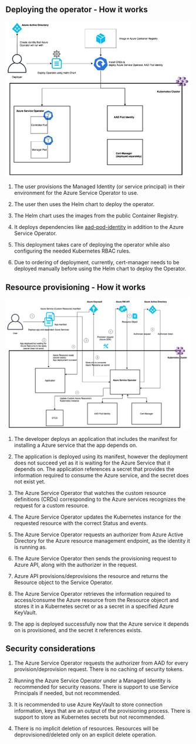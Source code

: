 ## Deploying the operator - How it works

![](/docs/images/DeployFlow.png)

1. The user provisions the Managed Identity (or service principal) in their environment for the Azure Service Operator to use.

2. The user then uses the Helm chart to deploy the operator.

3. The Helm chart uses the images from the public Container Registry.

4. It deploys dependencies like [aad-pod-identity](https://github.com/Azure/aad-pod-identity) in addition to the Azure Service Operator.

5. This deployment takes care of deploying the operator while also configuring the needed Kubernetes RBAC rules.

6. Due to ordering of deployment, currently, cert-manager needs to be deployed manually before using the Helm chart to deploy the Operator.

## Resource provisioning - How it works

![](/docs/images/ProvisionFlow.png)

1. The developer deploys an application that includes the manifest for installing a Azure service that the app depends on.

2. The application is deployed using its manifest, however the deployment does not succeed yet as it is waiting for the Azure Service that it depends on. The application references a secret that provides the information required to consume the Azure service, and the secret does not exist yet.

3. The Azure Service Operator that watches the custom resource definitions (CRDs) corresponding to the Azure services recognizes the request for a custom resource.

4. The Azure Service Operator updates the Kubernetes instance for the requested resource with the correct Status and events.

5. The Azure Service Operator requests an authorizer from Azure Active Directory for the Azure resource management endpoint, as the identity it is running as.

6. The Azure Service Operator then sends the provisioning request to Azure API, along with the authorizer in the request.

7. Azure API provisions/deprovisions the resource and returns the Resource object to the Service Operator.

8. The Azure Service Operator retrieves the information required to access/consume the Azure resource from the Resource objecrt and stores it in a Kubernetes secret or as a secret in a specified Azure KeyVault.

9. The app is deployed successfully now that the Azure service it depends on is provisioned, and the secret it references exists.

## Security considerations

1. The Azure Service Operator requests the authorizer from AAD for every provision/deprovision request. There is no caching of security tokens.

2. Running the Azure Service Operator under a Managed Identity is recommended for security reasons. There is support to use Service Principals if needed, but not recommended.

3. It is recommended to use Azure KeyVault to store connection information, keys that are an output of the provisioning process. There is support to store as Kubernetes secrets but not recommended.

4. There is no implicit deletion of resources. Resources will be deprovisioned/deleted only on an explicit delete operation.
